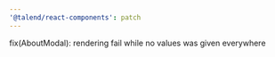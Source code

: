 ```yaml
---
'@talend/react-components': patch
---
```


fix(AboutModal): rendering fail while no values was given everywhere
